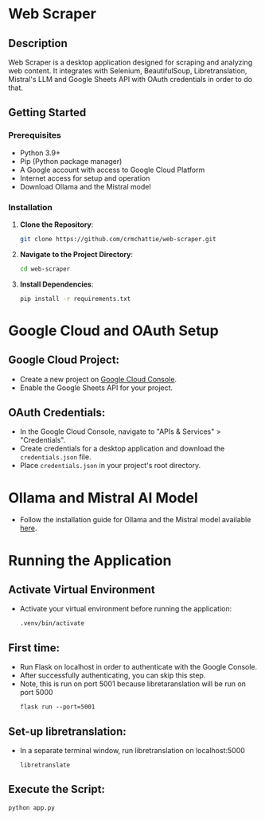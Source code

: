 # Web Scraper

## Description
Web Scraper is a desktop application designed for scraping and analyzing web content. It integrates with Selenium, BeautifulSoup, Libretranslation, Mistral's LLM and Google Sheets API with OAuth credentials in order to do that.

## Getting Started

### Prerequisites
- Python 3.9+
- Pip (Python package manager)
- A Google account with access to Google Cloud Platform
- Internet access for setup and operation
- Download Ollama and the Mistral model

### Installation
1. **Clone the Repository**:  
   ```bash
   git clone https://github.com/crmchattie/web-scraper.git

2. **Navigate to the Project Directory**:  
   ```bash
   cd web-scraper

3. **Install Dependencies**:  
   ```bash
   pip install -r requirements.txt

# Google Cloud and OAuth Setup

## Google Cloud Project:
- Create a new project on [Google Cloud Console](https://console.cloud.google.com/).
- Enable the Google Sheets API for your project.

## OAuth Credentials:
- In the Google Cloud Console, navigate to "APIs & Services" > "Credentials".
- Create credentials for a desktop application and download the `credentials.json` file.
- Place `credentials.json` in your project's root directory.

# Ollama and Mistral AI Model
- Follow the installation guide for Ollama and the Mistral model available [here](https://www.markhneedham.com/blog/2023/10/03/mistral-ai-own-machine-ollama/).

# Running the Application
## Activate Virtual Environment
- Activate your virtual environment before running the application:
  ```shell
  .venv/bin/activate
## First time:
- Run Flask on localhost in order to authenticate with the Google Console.
- After successfully authenticating, you can skip this step.
- Note, this is run on port 5001 because libretaranslation will be run on port 5000
  ```shell
  flask run --port=5001
## Set-up libretranslation:
- In a separate terminal window, run libretranslation on localhost:5000
  ```shell
  libretranslate
## Execute the Script:
  ```shell
  python app.py
